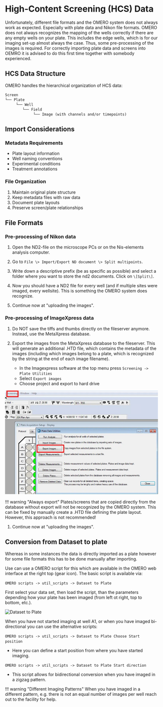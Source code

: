 # High-Content Screening (HCS) Data

Unfortunately, different file formats and the OMERO system does not always work as expected. Especially with plate data and Nikon file formats. OMERO does not always recognizes the mapping of the wells correctly if there are any empty wells on your plate. This includes the edge wells, which is for our imaging set-up almost always the case. Thus, some pre-processing of the images is required. For correctly importing plate data and screens into OEMRO it is advised to do this first time together with somebody experienced.


## HCS Data Structure

OMERO handles the hierarchical organization of HCS data:
```
Screen
└── Plate
     └── Well
        └── Field
             └── Image (with channels and/or timepoints)
```

## Import Considerations

### Metadata Requirements
- Plate layout information
- Well naming conventions
- Experimental conditions
- Treatment annotations

### File Organization
1. Maintain original plate structure
2. Keep metadata files with raw data
3. Document plate layouts
4. Preserve screen/plate relationships

## File Formats
### Pre-processing of Nikon data

1)  Open the ND2-file on the microscope PCs or on the Nis-elements analysis computer.

2)  Go to ```File \> Import/Export ND document \> Split multipoints```.

3)  Write down a descriptive prefix (be as specific as possible) and select a folder where you want to store the nd2 documents. Click on ```\[Split\]```.

4)  Now you should have a ND2 file for every well (and if multiple sites were imaged, every wellsite). This is something the OMERO system does recognize.

5)  Continue now at "uploading the images".

### Pre-processing of ImageXpress data

1)  Do NOT save the tiffs and thumbs directly on the fileserver anymore. Instead, use the MetaXpress database.

2)  Export the images from the MetaXpress database to the fileserver. This will generate an additional .HTD file, which contains the metadata of the images (including which images belong to a plate, which is recognized by the string at the end of each image filename).

    - In the Imagexpress software at the top menu press ```Screening -> Plate Utilities ```
    - Select ```Export images```
    - Choose project and export to hard drive

![](images/imagexpress1.png)

!!! warning "Always export"
    Plates/screens that are copied directly from the database without export will not be recognized by the OMERO system. This can be fixed by manually create a .HTD file defining the plate layout. However, this approach is not recommended!

1)  Continue now at "uploading the images".
   
## Conversion from Dataset to plate
Whereas in some instances the data is directly imported as a plate however for some file formats this has to be done manually after importing.

Use can use a OMERO script for this which are available in the OMERO web interface at the right top (gear icon).
The basic script is available via:

``` OMERO scripts -> util_scripts -> Dataset to Plate ```

First select your data set, then load the script, than the parameters depending how your plate has been imaged (from left ot right, top to bottom, etc.). 

![Dataset to Plate](../images/convert_dataset_toplate.png)

When you have not started imaging at well A1, or when you have imaged bi-directional you can use the alternative scripts:
   
   ``` OMERO scripts -> util_scripts -> Dataset to Plate Choose Start position ```
   - Here you can define a start position from where you have started imaging.
  
   ``` OMERO scripts -> util_scripts -> Dataset to Plate Start direction ```
  - This script allows for bidirectional conversion when you have imaged in a zigzag pattern.

!!! warning "Different Imaging Patterns"
    When you have imaged in a different pattern, e.g. there is not an equal number of images per well reach out to the facility for help.